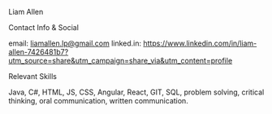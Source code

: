 Liam Allen

Contact Info & Social

email: liamallen.lp@gmail.com 
linked.in: https://www.linkedin.com/in/liam-allen-7426481b7?utm_source=share&utm_campaign=share_via&utm_content=profile

Relevant Skills

Java, C#, HTML, JS, CSS, Angular, React, GIT, SQL, problem solving, critical thinking, oral communication, written communication.
